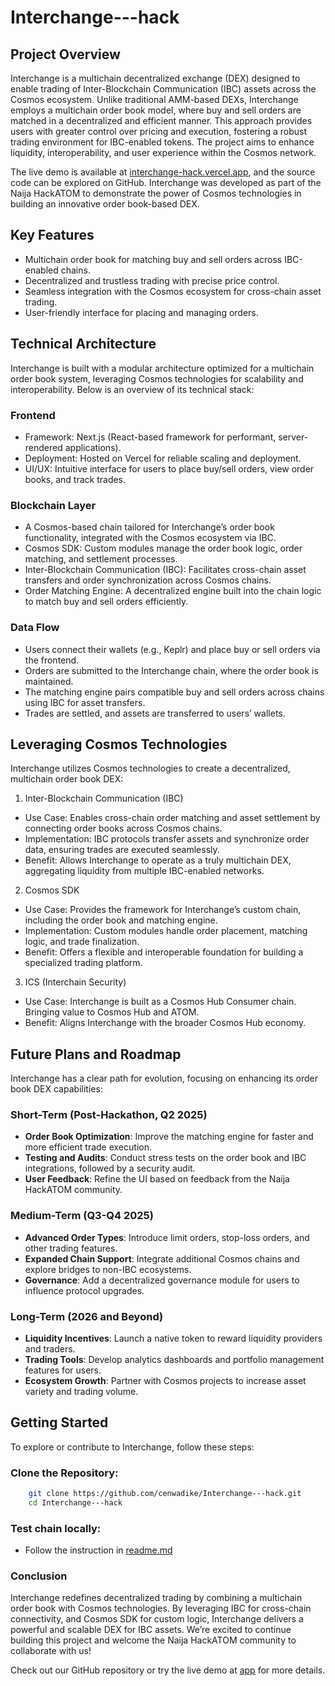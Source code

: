 # Interchange---hack

## Project Overview

Interchange is a multichain decentralized exchange (DEX) designed to enable trading of 
Inter-Blockchain Communication (IBC) assets across the Cosmos ecosystem. Unlike traditional 
AMM-based DEXs, Interchange employs a multichain order book model, where buy and sell orders are 
matched in a decentralized and efficient manner. This approach provides users with greater control 
over pricing and execution, fostering a robust trading environment for IBC-enabled tokens. The 
project aims to enhance liquidity, interoperability, and user experience within the Cosmos network.

The live demo is available at [interchange-hack.vercel.app](interchange-hack.vercel.app), and the source code can be explored on 
GitHub. Interchange was developed as part of the Naija HackATOM to demonstrate the power of Cosmos 
technologies in building an innovative order book-based DEX.

## Key Features

- Multichain order book for matching buy and sell orders across IBC-enabled chains.
- Decentralized and trustless trading with precise price control.
- Seamless integration with the Cosmos ecosystem for cross-chain asset trading.
- User-friendly interface for placing and managing orders.

## Technical Architecture
Interchange is built with a modular architecture optimized for a multichain order book system, 
leveraging Cosmos technologies for scalability and interoperability. Below is an overview of its 
technical stack:

### Frontend

- Framework: Next.js (React-based framework for performant, server-rendered applications).
- Deployment: Hosted on Vercel for reliable scaling and deployment.
- UI/UX: Intuitive interface for users to place buy/sell orders, view order books, and track 
trades.

### Blockchain Layer
- A Cosmos-based chain tailored for Interchange’s order book functionality, integrated with the 
Cosmos ecosystem via IBC.
- Cosmos SDK: Custom modules manage the order book logic, order matching, and settlement processes.
- Inter-Blockchain Communication (IBC): Facilitates cross-chain asset transfers and order 
synchronization across Cosmos chains.
- Order Matching Engine: A decentralized engine built into the chain logic to match buy and sell 
orders efficiently.

### Data Flow
- Users connect their wallets (e.g., Keplr) and place buy or sell orders via the frontend.
- Orders are submitted to the Interchange chain, where the order book is maintained.
- The matching engine pairs compatible buy and sell orders across chains using IBC for asset 
transfers.
- Trades are settled, and assets are transferred to users’ wallets.

## Leveraging Cosmos Technologies
Interchange utilizes Cosmos technologies to create a decentralized, multichain order book DEX:

1. Inter-Blockchain Communication (IBC)

- Use Case: Enables cross-chain order matching and asset settlement by connecting order books 
across Cosmos chains.
- Implementation: IBC protocols transfer assets and synchronize order data, ensuring trades are 
executed seamlessly.
- Benefit: Allows Interchange to operate as a truly multichain DEX, aggregating liquidity from 
multiple IBC-enabled networks.

2. Cosmos SDK

- Use Case: Provides the framework for Interchange’s custom chain, including the order book and 
matching engine.
- Implementation: Custom modules handle order placement, matching logic, and trade finalization.
- Benefit: Offers a flexible and interoperable foundation for building a specialized trading 
platform.

3. ICS (Interchain Security)
- Use Case: Interchange is built as a Cosmos Hub Consumer chain. Bringing value to Cosmos Hub and 
ATOM.
- Benefit: Aligns Interchange with the broader Cosmos Hub economy.

## Future Plans and Roadmap
Interchange has a clear path for evolution, focusing on enhancing its order book DEX capabilities:

### Short-Term (Post-Hackathon, Q2 2025)

- **Order Book Optimization**: Improve the matching engine for faster and more efficient trade 
execution.
- **Testing and Audits**: Conduct stress tests on the order book and IBC integrations, followed by 
a security audit.
- **User Feedback**: Refine the UI based on feedback from the Naija HackATOM community.

### Medium-Term (Q3-Q4 2025)

- **Advanced Order Types**: Introduce limit orders, stop-loss orders, and other trading features.
- **Expanded Chain Support**: Integrate additional Cosmos chains and explore bridges to non-IBC 
ecosystems.
- **Governance**: Add a decentralized governance module for users to influence protocol upgrades.

### Long-Term (2026 and Beyond)

- **Liquidity Incentives**: Launch a native token to reward liquidity providers and traders.
- **Trading Tools**: Develop analytics dashboards and portfolio management features for users.
- **Ecosystem Growth**: Partner with Cosmos projects to increase asset variety and trading volume.

## Getting Started

To explore or contribute to Interchange, follow these steps:

### Clone the Repository:

```bash
    git clone https://github.com/cenwadike/Interchange---hack.git
    cd Interchange---hack
```

### Test chain locally:

- Follow the instruction in [readme.md](/Users/kombi/Dev/Playground/cosmos/sdk/Interchange---hack/interchange/readme.md) 

### Conclusion

Interchange redefines decentralized trading by combining a multichain order book with Cosmos 
technologies. By leveraging IBC for cross-chain connectivity, and Cosmos SDK for custom logic, Interchange delivers a powerful and scalable DEX for IBC assets. We’re excited to continue building this project and welcome the Naija HackATOM community to collaborate with us!

Check out our GitHub repository or try the live demo at [app](interchange-hack.vercel.app) for more details.